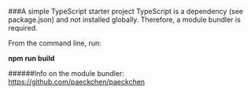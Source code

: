 ###A simple TypeScript starter project
TypeScript is a dependency (see package.json) and not installed globally. Therefore, a module bundler is required. 

From the command line, run:

**npm run build**

######Info on the module bundler: https://github.com/paeckchen/paeckchen
